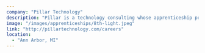 ```yaml
---
company: "Pillar Technology"
description: "Pillar is a technology consulting whose apprenticeship program is designed to create high-performing consultants and leaders for Pillar."
image: "/images/apprenticeships/8th-light.jpeg"
link: "http://pillartechnology.com/careers"
location:
  - "Ann Arbor, MI"
---
```

